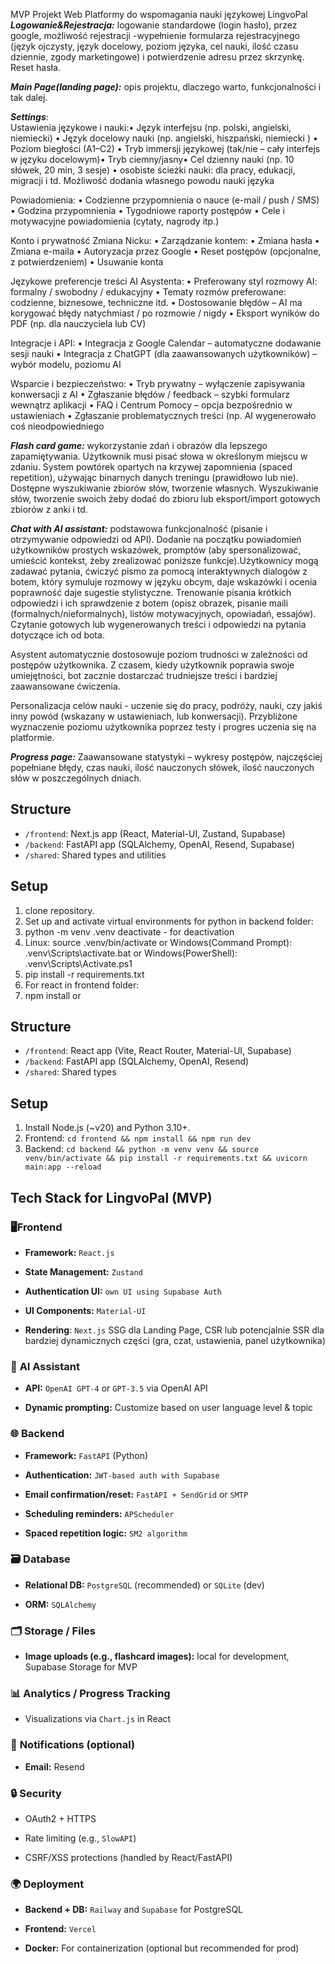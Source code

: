 MVP Projekt Web Platformy do wspomagania nauki językowej LingvoPal
_**Logowanie&Rejestracja:**_ logowanie standardowe (login hasło), przez google, możliwość rejestracji -wypełnienie formularza rejestracyjnego (język ojczysty, język docelowy, poziom języka, cel nauki, ilość czasu dziennie, zgody marketingowe) i potwierdzenie adresu przez skrzynkę. Reset hasła.

_**Main Page(landing page):**_ opis projektu, dlaczego warto, funkcjonalności i tak dalej.

_**Settings**_:  
Ustawienia językowe i nauki:• Język interfejsu (np. polski, angielski, niemiecki) • Język docelowy nauki (np. angielski, hiszpański, niemiecki ) • Poziom biegłości (A1–C2) • Tryb immersji językowej (tak/nie – cały interfejs w języku docelowym)• Tryb ciemny/jasny• Cel dzienny nauki (np. 10 słówek, 20 min, 3 sesje) • osobiste ścieżki nauki: dla pracy, edukacji, migracji i td. Możliwość dodania własnego powodu nauki języka

Powiadomienia: • Codzienne przypomnienia o nauce (e-mail / push / SMS) • Godzina przypomnienia • Tygodniowe raporty postępów • Cele i motywacyjne powiadomienia (cytaty, nagrody itp.)

Konto i prywatność Zmiana Nicku: • Zarządzanie kontem: • Zmiana hasła • Zmiana e-maila • Autoryzacja przez Google • Reset postępów (opcjonalne, z potwierdzeniem) • Usuwanie konta

Językowe preferencje treści AI Asystenta: • Preferowany styl rozmowy AI: formalny / swobodny / edukacyjny • Tematy rozmów preferowane: codzienne, biznesowe, techniczne itd. • Dostosowanie błędów – AI ma korygować błędy natychmiast / po rozmowie / nigdy • Eksport wyników do PDF (np. dla nauczyciela lub CV)

Integracje i API: • Integracja z Google Calendar – automatyczne dodawanie sesji nauki • Integracja z ChatGPT (dla zaawansowanych użytkowników) – wybór modelu, poziomu AI

Wsparcie i bezpieczeństwo: • Tryb prywatny – wyłączenie zapisywania konwersacji z AI • Zgłaszanie błędów / feedback – szybki formularz wewnątrz aplikacji • FAQ i Centrum Pomocy – opcja bezpośrednio w ustawieniach • Zgłaszanie problematycznych treści (np. AI wygenerowało coś nieodpowiedniego

_**Flash card game:**_ wykorzystanie zdań i obrazów dla lepszego zapamiętywania. Użytkownik musi pisać słowa w określonym miejscu w zdaniu. System powtórek opartych na krzywej zapomnienia (spaced repetition), używając binarnych danych treningu (prawidłowo lub nie). Dostępne wyszukiwanie zbiorów słów, tworzenie własnych. Wyszukiwanie słów, tworzenie swoich żeby dodać do zbioru lub eksport/import gotowych zbiorów z anki i td.

_**Chat with AI assistant:**_ podstawowa funkcjonalność (pisanie i otrzymywanie odpowiedzi od API). Dodanie na początku powiadomień użytkowników prostych wskazówek, promptów (aby spersonalizować, umieścić kontekst, żeby zrealizować poniższe funkcje).Użytkownicy mogą zadawać pytania, ćwiczyć pismo za pomocą interaktywnych dialogów z botem, który symuluje rozmowy w języku obcym, daje wskazówki i ocenia poprawność daje sugestie stylistyczne. Trenowanie pisania krótkich odpowiedzi i ich sprawdzenie z botem (opisz obrazek, pisanie maili (formalnych/nieformalnych), listów motywacyjnych, opowiadań, essajów). Czytanie gotowych lub wygenerowanych treści i odpowiedzi na pytania dotyczące ich od bota. 

Asystent automatycznie dostosowuje poziom trudności w zależności od postępów użytkownika. Z czasem, kiedy użytkownik poprawia swoje umiejętności, bot zacznie dostarczać trudniejsze treści i bardziej zaawansowane ćwiczenia.

Personalizacja celów nauki - uczenie się do pracy, podróży, nauki, czy jakiś inny powód (wskazany w ustawieniach, lub konwersacji). Przybliżone wyznaczenie poziomu użytkownika poprzez testy i progres uczenia się na platformie.

_**Progress page:**_ Zaawansowane statystyki – wykresy postępów, najczęściej popełniane błędy, czas nauki, ilość nauczonych słówek, ilość nauczonych słów w poszczególnych dniach.

## Structure
- `/frontend`: Next.js app (React, Material-UI, Zustand, Supabase)
- `/backend`: FastAPI app (SQLAlchemy, OpenAI, Resend, Supabase)
- `/shared`: Shared types and utilities

## Setup
1. clone repository.
2. Set up and activate virtual environments for python in backend folder:
  1. python -m venv .venv                  deactivate - for deactivation
  2. Linux: source .venv/bin/activate or Windows(Command Prompt): .venv\Scripts\activate.bat or Windows(PowerShell): .venv\Scripts\Activate.ps1
  3. pip install -r requirements.txt
3. For react in frontend folder:
 1. npm install
or

## Structure
- `/frontend`: React app (Vite, React Router, Material-UI, Supabase)
- `/backend`: FastAPI app (SQLAlchemy, OpenAI, Resend)
- `/shared`: Shared types

## Setup
1. Install Node.js (~v20) and Python 3.10+.
2. Frontend: `cd frontend && npm install && npm run dev`
3. Backend: `cd backend && python -m venv venv && source venv/bin/activate && pip install -r requirements.txt && uvicorn main:app --reload`
## Tech Stack for LingvoPal (MVP)

### 🖥️**Frontend**

- **Framework:** `React.js` 
    
- **State Management:** `Zustand`
	    
- **Authentication UI:**  `own UI using Supabase Auth`

- **UI Components:** `Material-UI`

- **Rendering**:  `Next.js` SSG dla Landing Page, CSR lub potencjalnie SSR dla bardziej dynamicznych części (gra, czat, ustawienia, panel użytkownika)

### 🧠 **AI Assistant**

- **API:** `OpenAI GPT-4` or `GPT-3.5` via OpenAI API
    
- **Dynamic prompting:** Customize based on user language level & topic
    

### 🌐 **Backend**

- **Framework:** `FastAPI` (Python)
        
- **Authentication:** `JWT-based auth with Supabase`
    
- **Email confirmation/reset:** `FastAPI + SendGrid` or `SMTP`
    
- **Scheduling reminders:** `APScheduler`

-  **Spaced repetition logic:** `SM2 algorithm`
     

### 🗃️ **Database**

- **Relational DB:** `PostgreSQL` (recommended) or `SQLite` (dev)
    
- **ORM:** `SQLAlchemy`
    

### 🗂️ **Storage / Files**

- **Image uploads (e.g., flashcard images):** local for development, Supabase Storage for MVP
    

### 📊 **Analytics / Progress Tracking**

- Visualizations via `Chart.js` in React
    

### 📱 **Notifications** (optional)

- **Email:**  Resend
    

### 🔒 **Security**

- OAuth2 + HTTPS
    
- Rate limiting (e.g., `SlowAPI`)
    
- CSRF/XSS protections (handled by React/FastAPI)
    

### 🌍 **Deployment**

- **Backend + DB:** `Railway` and `Supabase` for PostgreSQL
    
- **Frontend:** `Vercel`
    
- **Docker:** For containerization (optional but recommended for prod)


